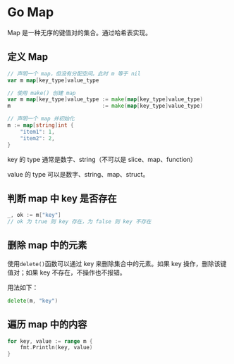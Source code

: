 # Go Map

Map 是一种无序的键值对的集合。通过哈希表实现。

## 定义 Map

```go
// 声明一个 map，但没有分配空间。此时 m 等于 nil
var m map[key_type]value_type

// 使用 make() 创建 map
var m map[key_type]value_type := make(map[key_type]value_type)
m                             := make(map[key_type]value_type)

// 声明一个 map 并初始化
m := map[string]int {
    "item1": 1,
    "item2": 2,
}
```

key 的 type 通常是数字、string（不可以是 slice、map、function）

value 的 type 可以是数字、string、map、struct。

## 判断 map 中 key 是否存在

```go
_, ok := m["key"]
// ok 为 true 则 key 存在，为 false 则 key 不存在
```

## 删除 map 中的元素

使用`delete()`函数可以通过 key 来删除集合中的元素。如果 key 操作，删除该键值对；如果 key 不存在，不操作也不报错。

用法如下：

```go
delete(m, "key")
```

## 遍历 map 中的内容

```go
for key, value := range m {
    fmt.Println(key, value)
}
```
